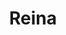 ---
title: Reina
date: 
draft: false

# descripcion
description : Conjunto de aros pasantes, anillo y dije de plata con cristal y marquesita. Anillo talle 18 mm (diámetro del anillo). Única medida (chequeá bien tu medida).

materials: Plata 925

color: 

dimensions: Largo dije 2,70 x 1,30 cm

code: 06-18-1059

type: "Conjuntos"

categories: []

price: $31.290,00

price_eftvo: $26.600,00

# Images
# first image will be shown in the product page
images:
  # - image: "images/path_to_image"
  # La ubicacion de las imagenes es imagenes/Conjuntos/Conjuntos.Aros y Dije/06-18-1059-reina
  - image: "./images/conjuntos/aros_y_dije/06-18-1059-reina_a.jpg"
  - image: "./images/conjuntos/aros_y_dije/06-18-1059-reina_b.jpg"
  - image: "./images/conjuntos/aros_y_dije/06-18-1059-reina_c.jpg"
---